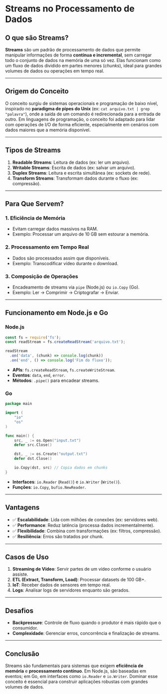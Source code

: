 # Streams no Processamento de Dados

## O que são Streams?
**Streams** são um padrão de processamento de dados que permite manipular informações de forma **contínua e incremental**, sem carregar todo o conjunto de dados na memória de uma só vez. Elas funcionam como um fluxo de dados dividido em partes menores (*chunks*), ideal para grandes volumes de dados ou operações em tempo real.

---

## Origem do Conceito
O conceito surgiu de sistemas operacionais e programação de baixo nível, inspirado no **paradigma de pipes do Unix** (ex: `cat arquivo.txt | grep "palavra"`), onde a saída de um comando é redirecionada para a entrada de outro. Em linguagens de programação, o conceito foi adaptado para lidar com operações de I/O de forma eficiente, especialmente em cenários com dados maiores que a memória disponível.

---

## Tipos de Streams
1. **Readable Streams**: Leitura de dados (ex: ler um arquivo).
2. **Writable Streams**: Escrita de dados (ex: salvar um arquivo).
3. **Duplex Streams**: Leitura e escrita simultânea (ex: sockets de rede).
4. **Transform Streams**: Transformam dados durante o fluxo (ex: compressão).

---

## Para Que Servem?
### 1. Eficiência de Memória
- Evitam carregar dados massivos na RAM.
- Exemplo: Processar um arquivo de 10 GB sem estourar a memória.

### 2. Processamento em Tempo Real
- Dados são processados assim que disponíveis.
- Exemplo: Transcodificar vídeo durante o download.

### 3. Composição de Operações
- Encadeamento de streams via `pipe` (Node.js) ou `io.Copy` (Go).
- Exemplo: Ler → Comprimir → Criptografar → Enviar.

---

## Funcionamento em Node.js e Go

### Node.js
```javascript
const fs = require('fs');
const readStream = fs.createReadStream('arquivo.txt');

readStream
  .on('data', (chunk) => console.log(chunk))
  .on('end', () => console.log('Fim do fluxo'));
```
- **APIs**: `fs.createReadStream`, `fs.createWriteStream`.
- **Eventos**: `data`, `end`, `error`.
- **Métodos**: `.pipe()` para encadear streams.

### Go
```go
package main

import (
    "io"
    "os"
)

func main() {
    src, _ := os.Open("input.txt")
    defer src.Close()

    dst, _ := os.Create("output.txt")
    defer dst.Close()

    io.Copy(dst, src) // Copia dados em chunks
}
```
- **Interfaces**: `io.Reader` (`Read()`) e `io.Writer` (`Write()`).
- **Funções**: `io.Copy`, `bufio.NewReader`.

---

## Vantagens
- ✅ **Escalabilidade**: Lida com milhões de conexões (ex: servidores web).
- ✅ **Performance**: Reduz latência (processa dados incrementalmente).
- ✅ **Flexibilidade**: Combina com transformações (ex: filtros, compressão).
- ✅ **Resiliência**: Erros são tratados por chunk.

---

## Casos de Uso
1. **Streaming de Vídeo**: Servir partes de um vídeo conforme o usuário assiste.
2. **ETL (Extract, Transform, Load)**: Processar datasets de 100 GB+.
3. **IoT**: Receber dados de sensores em tempo real.
4. **Logs**: Analisar logs de servidores enquanto são gerados.

---

## Desafios
- **Backpressure**: Controle de fluxo quando o produtor é mais rápido que o consumidor.
- **Complexidade**: Gerenciar erros, concorrência e finalização de streams.

---

## Conclusão
Streams são fundamentais para sistemas que exigem **eficiência de memória** e **processamento contínuo**. Em Node.js, são baseadas em eventos; em Go, em interfaces como `io.Reader` e `io.Writer`. Dominar esse conceito é essencial para construir aplicações robustas com grandes volumes de dados.
